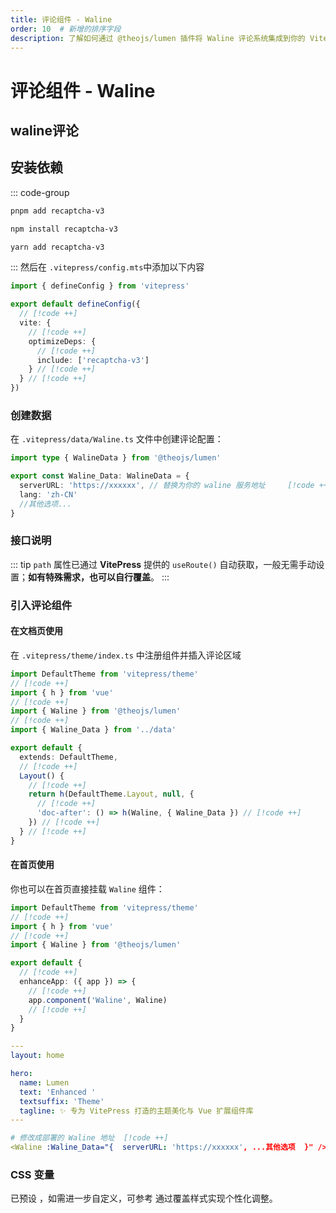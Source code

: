 ```yaml
---
title: 评论组件 - Waline
order: 10  # 新增的排序字段
description: 了解如何通过 @theojs/lumen 插件将 Waline 评论系统集成到你的 VitePress 网站中。本指南包括数据配置、组件引入以及在文档页和首页启用评论功能的步骤，帮助你轻松为站点添加互动评论区。
---
```


# 评论组件 - Waline

## waline评论

<Links
  :grid="2"
  :items="[
    {
      image: 'https://waline.js.org/logo.png',
      name: '如何部署请查看 waline 文档',
      desc: '一款简洁、安全的评论系统。',
      link: 'https://waline.js.org/guide/get-started/'
    }
  ]"
/>

## 安装依赖

::: code-group

```sh [pnpm]
pnpm add recaptcha-v3
```

```sh [npm]
npm install recaptcha-v3
```

```sh [yarn]
yarn add recaptcha-v3
```

:::
然后在 `.vitepress/config.mts`中添加以下内容

```ts [.vitepress/config.mts]
import { defineConfig } from 'vitepress'

export default defineConfig({
  // [!code ++]
  vite: {
    // [!code ++]
    optimizeDeps: {
      // [!code ++]
      include: ['recaptcha-v3']
    } // [!code ++]
  } // [!code ++]
})
```

### 创建数据

在 `.vitepress/data/Waline.ts` 文件中创建评论配置：

```ts [.vitepress/data/Waline.ts]
import type { WalineData } from '@theojs/lumen'

export const Waline_Data: WalineData = {
  serverURL: 'https://xxxxxx', // 替换为你的 waline 服务地址     [!code ++]
  lang: 'zh-CN'
  //其他选项...
}
```

### 接口说明 <Pill image="https://waline.js.org/logo.png" name="查看 waline 接口说明文档" link="https://waline.js.org/reference/client/props.html" />

::: tip
`path` 属性已通过 **VitePress** 提供的 `useRoute()` 自动获取，一般无需手动设置；**如有特殊需求，也可以自行覆盖**。
:::

### 引入评论组件

#### 在文档页使用

在 `.vitepress/theme/index.ts` 中注册组件并插入评论区域

```ts [.vitepress/theme/index.ts]
import DefaultTheme from 'vitepress/theme'
// [!code ++]
import { h } from 'vue'
// [!code ++]
import { Waline } from '@theojs/lumen'
// [!code ++]
import { Waline_Data } from '../data'

export default {
  extends: DefaultTheme,
  // [!code ++]
  Layout() {
    // [!code ++]
    return h(DefaultTheme.Layout, null, {
      // [!code ++]
      'doc-after': () => h(Waline, { Waline_Data }) // [!code ++]
    }) // [!code ++]
  } // [!code ++]
}
```

#### 在首页使用

你也可以在首页直接挂载 `Waline` 组件：

```ts [.vitepress/theme/index.ts]
import DefaultTheme from 'vitepress/theme'
// [!code ++]
import { h } from 'vue'
// [!code ++]
import { Waline } from '@theojs/lumen'

export default {
  // [!code ++]
  enhanceApp: ({ app }) => {
    // [!code ++]
    app.component('Waline', Waline)
    // [!code ++]
  }
}
```

```yaml [.vitepress/index.md]
---
layout: home

hero:
  name: Lumen
  text: 'Enhanced '
  textsuffix: 'Theme'
  tagline: ✨ 专为 VitePress 打造的主题美化与 Vue 扩展组件库
---

# 修改成部署的 Waline 地址  [!code ++]
<Waline :Waline_Data="{  serverURL: 'https://xxxxxx', ...其他选项  }" />

```

### CSS 变量

已预设 <Pill icon="unjs:theme-colors" name="部分 CSS 变量" link="https://github.com/s-theo/lumen/blob/main/src/style/components-var.css" />，如需进一步自定义，可参考 <Pill image="https://waline.js.org/logo.png" name="Waline 官方文档" link="https://waline.js.org/reference/client/style.html" /> 通过覆盖样式实现个性化调整。
